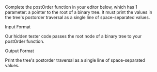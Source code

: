 Complete the postOrder function in your editor below, which has 1 parameter: a pointer to the root of a binary tree. It must print the values in the tree's postorder traversal as a single line of space-separated values.

Input Format

Our hidden tester code passes the root node of a binary tree to your postOrder function.

Output Format

Print the tree's postorder traversal as a single line of space-separated values.

